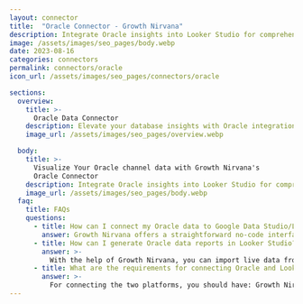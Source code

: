 ```yaml
---
layout: connector
title:  "Oracle Connector - Growth Nirvana"
description: Integrate Oracle insights into Looker Studio for comprehensive database analytics that guide your data management strategies.
image: /assets/images/seo_pages/body.webp
date: 2023-08-16
categories: connectors
permalink: connectors/oracle
icon_url: /assets/images/seo_pages/connectors/oracle

sections:
  overview:
    title: >-
      Oracle Data Connector
    description: Elevate your database insights with Oracle integration. Seamlessly merge Oracle database data with Looker Studio's analytical capabilities, unlocking insights that drive database performance strategies, data optimization, and operational excellence.
    image_url: /assets/images/seo_pages/overview.webp

  body:
    title: >-
      Visualize Your Oracle channel data with Growth Nirvana's
      Oracle Connector
    description: Integrate Oracle insights into Looker Studio for comprehensive database analytics that guide your data management strategies.
    image_url: /assets/images/seo_pages/body.webp
  faq:
    title: FAQs
    questions:
      - title: How can I connect my Oracle data to Google Data Studio/Looker Studio?
        answer: Growth Nirvana offers a straightforward no-code interface to connect to Oracle data sources.
      - title: How can I generate Oracle data reports in Looker Studio?
        answer: >-
          With the help of Growth Nirvana, you can import live data from Oracle into Looker Studio. These data can be viewed in charts, tables, and dashboards to generate branded reports that can be shared instantly.
      - title: What are the requirements for connecting Oracle and Looker Studio?
        answer: >-
          For connecting the two platforms, you should have: Growth Nirvana Account and Oracle Ads Account
---
```

